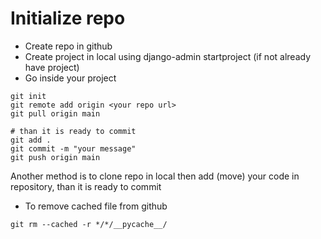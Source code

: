 # Initialize repo
- Create repo in github
- Create project in local using django-admin startproject (if not already have project)
- Go inside your project

```
git init
git remote add origin <your repo url>
git pull origin main

# than it is ready to commit
git add .
git commit -m "your message"
git push origin main
```

Another method is to clone repo in local then add (move) your code in repository, than it is ready to commit


- To remove cached file from github
```
git rm --cached -r */*/__pycache__/
```
